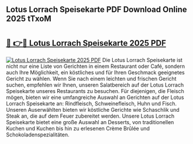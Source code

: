 ## Lotus Lorrach Speisekarte PDF Download Online 2025 tTxoM

# <h2><a href="http://gc7z6o.nevu.top/?p=Lotus+Lorrach+Speisekarte">🔗 👉🔴 Lotus Lorrach Speisekarte 2025 PDF</a></h2>

[![Lotus Lorrach Speisekarte 2025 PDF](https://i.imgur.com/dBaPXMq.png)](http://gc7z6o.nevu.top/?p=Lotus+Lorrach+Speisekarte)
Die Lotus Lorrach Speisekarte ist nicht nur eine Liste von Gerichten in einem Restaurant oder Café, sondern auch Ihre Möglichkeit, ein köstliches und für Ihren Geschmack geeignetes Gericht zu wählen. Wenn Sie nach einem leichten und frischen Gericht suchen, empfehlen wir Ihnen, unseren Salatbereich auf der Lotus Lorrach Speisekarte unseres Restaurants zu besuchen. Für diejenigen, die Fleisch mögen, bieten wir eine umfangreiche Auswahl an Gerichten auf der Lotus Lorrach Speisekarte an: Rindfleisch, Schweinefleisch, Huhn und Fisch. Unseren Auserwählten bieten wir köstliche Gerichte wie Schaschlik und Steak an, die auf dem Feuer zubereitet werden. Unsere Lotus Lorrach Speisekarte bietet eine große Auswahl an Desserts, von traditionellen Kuchen und Kuchen bis hin zu erlesenen Crème Brûlée und Schokoladenspezialitäten.
